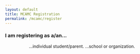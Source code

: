 ```yaml
---
layout: default
title: MCAMC Registration
permalink: /mcamc/register
---
```


### I am registering as a/an...

<div style="text-align: center">
<span class="reg-choice" id="reg0" onclick="reg(0)"> ...individual student/parent. </span> 
<span class="reg-choice" id="reg1" onclick="reg(1)"> ...school or organization. </span>
</div>

<div class="cognito">
<script src="https://services.cognitoforms.com/s/5RmzrxaElkSFbjwAX0LpWA"></script>
</div>

<script type="text/javascript">
var choiceMade = false;
function reg(type) {
  document.getElementById("reg0").style.display = "none";
  document.getElementById("reg1").style.display = "none";
  document.getElementById("i-am-registering-as-aan").style.display = "none";
  document.getElementById("mcamc-registration").style.display = "none";
  if (!choiceMade) {
    if (type === 0) {
      Cognito.load("forms", { id: "3" });
    }
    if (type === 1) {
      Cognito.load("forms", { id: "4" });
    }
    choiceMade = true;
  }
}
</script>
